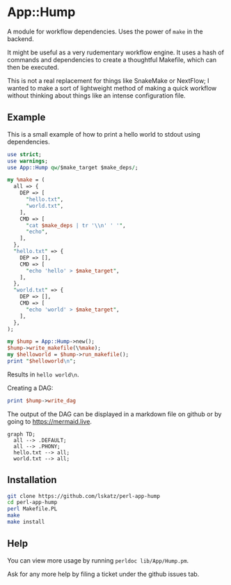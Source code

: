# App::Hump

A module for workflow dependencies. Uses the power of `make` in the backend.

It might be useful as a very rudementary workflow engine.
It uses a hash of commands and dependencies to create a thoughtful
Makefile, which can then be executed.

This is not a real replacement for things like SnakeMake or NextFlow;
I wanted to make a sort of lightweight method of making a quick workflow
without thinking about things like an intense configuration file.

## Example

This is a small example of how to print a hello world to stdout
using dependencies.

```perl
use strict;
use warnings;
use App::Hump qw/$make_target $make_deps/;

my %make = (
  all => {
    DEP => [
      "hello.txt",
      "world.txt",
    ],
    CMD => [
      "cat $make_deps | tr '\\n' ' '",
      "echo",
    ],
  },
  "hello.txt" => {
    DEP => [],
    CMD => [
      "echo 'hello' > $make_target",
    ],
  },
  "world.txt" => {
    DEP => [],
    CMD => [
      "echo 'world' > $make_target",
    ],
  },
);

my $hump = App::Hump->new();
$hump->write_makefile(\%make);
my $helloworld = $hump->run_makefile();
print "$helloworld\n";

```

Results in `hello world\n`.

Creating a DAG:

```perl
print $hump->write_dag
```

The output of the DAG can be displayed in a markdown file on github
or by going to <https://mermaid.live>.

```mermaid
graph TD;
  all --> .DEFAULT;
  all --> .PHONY;
  hello.txt --> all;
  world.txt --> all;
```

## Installation

```bash
git clone https://github.com/lskatz/perl-app-hump
cd perl-app-hump
perl Makefile.PL
make
make install
```

## Help

You can view more usage by running `perldoc lib/App/Hump.pm`.

Ask for any more help by filing a ticket under the github issues tab.

